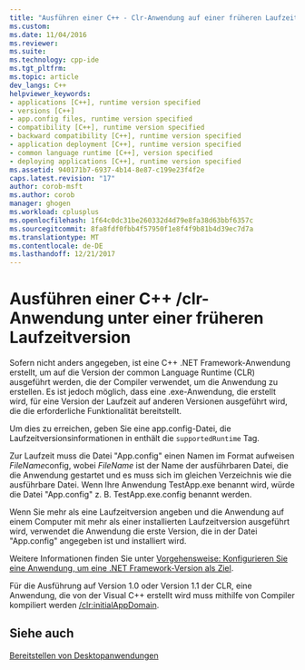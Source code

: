 ```yaml
---
title: "Ausführen einer C++ - Clr-Anwendung auf einer früheren Laufzeitversion | Microsoft Docs"
ms.custom: 
ms.date: 11/04/2016
ms.reviewer: 
ms.suite: 
ms.technology: cpp-ide
ms.tgt_pltfrm: 
ms.topic: article
dev_langs: C++
helpviewer_keywords:
- applications [C++], runtime version specified
- versions [C++]
- app.config files, runtime version specified
- compatibility [C++], runtime version specified
- backward compatibility [C++], runtime version specified
- application deployment [C++], runtime version specified
- common language runtime [C++], version specified
- deploying applications [C++], runtime version specified
ms.assetid: 940171b7-6937-4b14-8e87-c199e23f4f2e
caps.latest.revision: "17"
author: corob-msft
ms.author: corob
manager: ghogen
ms.workload: cplusplus
ms.openlocfilehash: 1f64c0dc31be260332d4d79e8fa38d63bbf6357c
ms.sourcegitcommit: 8fa8fdf0fbb4f57950f1e8f4f9b81b4d39ec7d7a
ms.translationtype: MT
ms.contentlocale: de-DE
ms.lasthandoff: 12/21/2017
---
```

# <a name="running-a-c-clr-application-on-a-previous-runtime-version"></a>Ausführen einer C++ /clr-Anwendung unter einer früheren Laufzeitversion
Sofern nicht anders angegeben, ist eine C++ .NET Framework-Anwendung erstellt, um auf die Version der common Language Runtime (CLR) ausgeführt werden, die der Compiler verwendet, um die Anwendung zu erstellen. Es ist jedoch möglich, dass eine .exe-Anwendung, die erstellt wird, für eine Version der Laufzeit auf anderen Versionen ausgeführt wird, die die erforderliche Funktionalität bereitstellt.  
  
 Um dies zu erreichen, geben Sie eine app.config-Datei, die Laufzeitversionsinformationen in enthält die `supportedRuntime` Tag.  
  
 Zur Laufzeit muss die Datei "App.config" einen Namen im Format aufweisen *FileName*config, wobei *FileName* ist der Name der ausführbaren Datei, die die Anwendung gestartet und es muss sich im gleichen Verzeichnis wie die ausführbare Datei. Wenn Ihre Anwendung TestApp.exe benannt wird, würde die Datei "App.config" z. B. TestApp.exe.config benannt werden.  
  
 Wenn Sie mehr als eine Laufzeitversion angeben und die Anwendung auf einem Computer mit mehr als einer installierten Laufzeitversion ausgeführt wird, verwendet die Anwendung die erste Version, die in der Datei "App.config" angegeben ist und installiert wird.  
  
 Weitere Informationen finden Sie unter [Vorgehensweise: Konfigurieren Sie eine Anwendung, um eine .NET Framework-Version als Ziel](http://msdn.microsoft.com/en-us/5247b307-89ca-417b-8dd0-e8f9bd2f4717).  
  
 Für die Ausführung auf Version 1.0 oder Version 1.1 der CLR, eine Anwendung, die von der Visual C++ erstellt wird muss mithilfe von Compiler kompiliert werden [/clr:initialAppDomain](../build/reference/clr-common-language-runtime-compilation.md).  
  
## <a name="see-also"></a>Siehe auch  
 [Bereitstellen von Desktopanwendungen](../ide/deploying-native-desktop-applications-visual-cpp.md)
